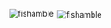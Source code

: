 <p><img align="left" src="https://github-readme-stats.vercel.app/api/top-langs?username=fishamble&show_icons=true&locale=en&layout=compact" alt="fishamble " /></p>

<p>&nbsp;<img align="center" src="https://github-readme-stats.vercel.app/api?username=fishamble&show_icons=true&locale=en" alt="fishamble" /></p>
